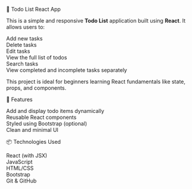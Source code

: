 📝 Todo List React App<br>

This is a simple and responsive **Todo List** application built using **React**. It allows users to:<br>

Add new tasks<br>
Delete tasks<br>
Edit tasks<br>
View the full list of todos<br>
Search tasks<br>
View completed and incomplete tasks separately<br>

This project is ideal for beginners learning React fundamentals like state, props, and components.<br>

🚀 Features<br>

Add and display todo items dynamically<br>
Reusable React components<br>
Styled using Bootstrap (optional)<br>
Clean and minimal UI<br>

📦 Technologies Used<br>

React (with JSX)<br>
JavaScript<br> 
HTML/CSS<br>
Bootstrap<br>
Git & GitHub
